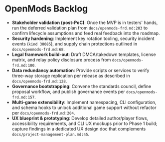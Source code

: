 # OpenMods Backlog

- **Stakeholder validation (post-PoC)**: Once the MVP is in testers' hands, run the deferred validation plan from `docs/openmods-frd.md:203` to confirm lifecycle assumptions and feed real feedback into the roadmap.
- **Security hardening**: Implement key rotation tooling, security incident events (`kind 30085`), and supply chain protections outlined in `docs/openmods-frd.md:68`.
- **Legal framework build-out**: Draft DMCA/takedown templates, license matrix, and relay policy disclosure process from `docs/openmods-frd.md:100`.
- **Data redundancy automation**: Provide scripts or services to verify three-way storage replication per release as described in `docs/openmods-frd.md:128`.
- **Governance bootstrapping**: Convene the standards council, define proposal workflow, and publish governance events per `docs/openmods-frd.md:157`.
- **Multi-game extensibility**: Implement namespacing, CLI configuration, and schema hooks to unlock additional game support without refactor per `docs/openmods-frd.md:204`.
- **UX blueprint & prototyping**: Develop detailed author/player flows, accessibility requirements, and CLI UX mockups prior to Phase 1 build; capture findings in a dedicated UX design doc that complements `docs/project-management-plan.md:45`.

